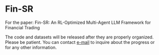 # Fin-SR
For the paper: Fin-SR: An RL-Optimized Multi-Agent LLM Framework for Financial Trading

The code and datasets will be released after they are properly organized. Please be patient. You can contact [e-mail](mailto:liuzhihao@aiyouthlab.com) to inquire about the progress or for any other information.
